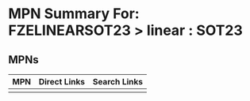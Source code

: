 



# MPN Summary For: FZELINEARSOT23 > linear : SOT23

## MPNs
  

|MPN|Direct Links|Search Links|
| :--- | :--- | :--- |
||||
